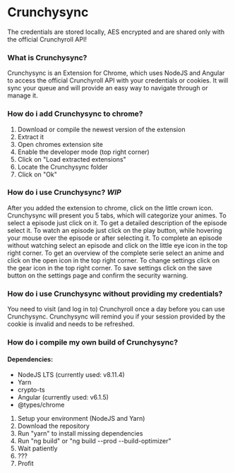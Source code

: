 # Crunchysync

The credentials are stored locally, AES encrypted and are shared only with the official Crunchyroll API!

### What is Crunchysync?
Crunchysync is an Extension for Chrome, which uses NodeJS and Angular to access the official Crunchyroll API with your credentials or cookies.
It will sync your queue and will provide an easy way to navigate through or manage it.

### How do i add Crunchysync to chrome?
1. Download or compile the newest version of the extension
2. Extract it
3. Open chromes extension site
4. Enable the developer mode (top right corner)
5. Click on "Load extracted extensions"
6. Locate the Crunchysync folder
7. Click on "Ok"

### How do i use Crunchysync? *WIP*
After you added the extension to chrome, click on the little crown icon.
Crunchysync will present you 5 tabs, which will categorize your animes.
To select a episode just click on it.
To get a detailed description of the episode select it.
To watch an episode just click on the play button, while hovering your mouse over the episode or after selecting it.
To complete an episode without watching select an episode and click on the little eye icon in the top right corner.
To get an overview of the complete serie select an anime and click on the open icon in the top right corner.
To change settings click on the gear icon in the top right corner.
To save settings click on the save button on the settings page and confirm the security warning.

### How do i use Crunchysync without providing my credentials?
You need to visit (and log in to) Crunchyroll once a day before you can use Crunchysync.
Crunchysync will remind you if your session provided by the cookie is invalid and needs to be refreshed.

### How do i compile my own build of Crunchysync?

#### Dependencies:
- NodeJS LTS (currently used: v8.11.4)
- Yarn
- crypto-ts
- Angular (currently used: v6.1.5)
- @types/chrome

1. Setup your environment (NodeJS and Yarn)
2. Download the repository
3. Run "yarn" to install missing dependencies
4. Run "ng build" or "ng build --prod --build-optimizer"
5. Wait patiently
6. ???
7. Profit
